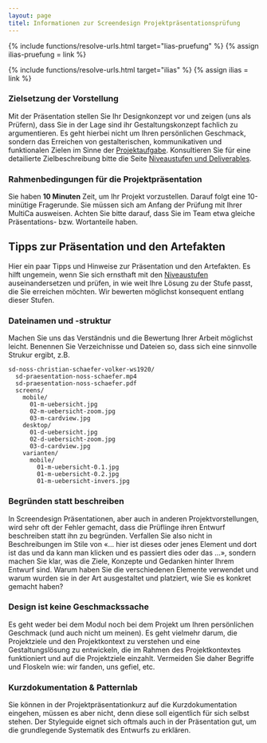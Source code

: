 ```yaml
---
layout: page
titel: Informationen zur Screendesign Projektpräsentationsprüfung
---
```


{% include functions/resolve-urls.html target="lias-pruefung" %}
{% assign ilias-pruefung = link %}

{% include functions/resolve-urls.html target="ilias" %}
{% assign ilias = link %}


### Zielsetzung der Vorstellung
Mit der Präsentation stellen Sie Ihr Designkonzept vor und zeigen (uns als Prüfern), dass Sie in der Lage sind ihr Gestaltungskonzept fachlich zu argumentieren. Es geht hierbei nicht um Ihren persönlichen Geschmack, sondern das Erreichen von gestalterischen, kommunikativen und funktionalen Zielen im Sinne der [Projektaufgabe](https://th-koeln.github.io/mi-bachelor-screendesign-projekte/sd-2025/). Konsultieren Sie für eine detailierte Zielbeschreibung bitte die Seite [Niveaustufen und Deliverables](/mi-bachelor-screendesign/niveaustufen/).

### Rahmenbedingungen für die Projektpräsentation
Sie haben **10 Minuten** Zeit, um Ihr Projekt vorzustellen. Darauf folgt eine 10-minütige Fragerunde. Sie müssen sich am Anfang der Prüfung mit Ihrer MultiCa ausweisen. Achten Sie bitte darauf, dass Sie im Team etwa gleiche Präsentations- bzw. Wortanteile haben.

## Tipps zur Präsentation und den Artefakten
Hier ein paar Tipps und Hinweise zur Präsentation und den Artefakten. Es hilft ungemein, wenn Sie sich ernsthaft mit den [Niveaustufen](/mi-bachelor-screendesign/niveaustufen/) auseinandersetzen und prüfen, in wie weit Ihre Lösung zu der Stufe passt, die Sie erreichen möchten. Wir bewerten möglichst konsequent entlang dieser Stufen.

### Dateinamen und -struktur
Machen Sie uns das Verständnis und die Bewertung Ihrer Arbeit möglichst leicht. Benennen Sie Verzeichnisse und Dateien so, dass sich eine sinnvolle Strukur ergibt, z.B.

```
sd-noss-christian-schaefer-volker-ws1920/
  sd-praesentation-noss-schaefer.mp4
  sd-praesentation-noss-schaefer.pdf
  screens/
    mobile/
      01-m-uebersicht.jpg
      02-m-uebersicht-zoom.jpg
      03-m-cardview.jpg
    desktop/
      01-d-uebersicht.jpg
      02-d-uebersicht-zoom.jpg
      03-d-cardview.jpg
    varianten/
      mobile/
        01-m-uebersicht-0.1.jpg
        01-m-uebersicht-0.2.jpg
        01-m-uebersicht-invers.jpg

```

### Begründen statt beschreiben
In Screendesign Präsentationen, aber auch in anderen Projektvorstellungen, wird sehr oft der Fehler gemacht, dass die Prüflinge ihren Entwurf beschreiben statt ihn zu begründen. Verfallen Sie also nicht in Beschreibungen im Stile von «… hier ist dieses oder jenes Element und dort ist das und da kann man klicken und es passiert dies oder das …», sondern machen Sie klar, was die Ziele, Konzepte und Gedanken hinter Ihrem Entwurf sind. Warum haben Sie die verschiedenen Elemente verwendet und warum wurden sie in der Art ausgestaltet und platziert, wie Sie es konkret gemacht haben?

### Design ist keine Geschmackssache
Es geht weder bei dem Modul noch bei dem Projekt um Ihren persönlichen Geschmack (und auch nicht um meinen). Es geht vielmehr darum, die Projektziele und den Projektkontext zu verstehen und eine Gestaltungslösung zu entwickeln, die im Rahmen des Projektkontextes funktioniert und auf die Projektziele einzahlt. Vermeiden Sie daher Begriffe und Floskeln wie: wir fanden, uns gefiel, etc. 

### Kurzdokumentation & Patternlab
Sie können in der Projektpräsentationkurz auf die Kurzdokumentation eingehen, müssen es aber nicht, denn diese soll eigentlich für sich selbst stehen. Der Styleguide eignet sich oftmals auch in der Präsentation gut, um die grundlegende Systematik des Entwurfs zu erklären.
